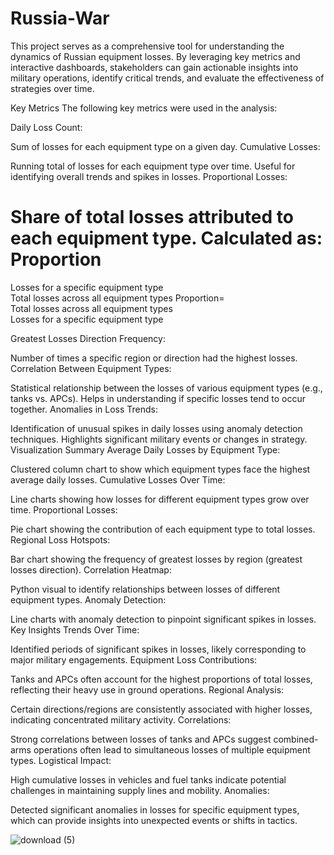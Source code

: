 # Russia-War
This project serves as a comprehensive tool for understanding the dynamics of Russian equipment losses. By leveraging key metrics and interactive dashboards, stakeholders can gain actionable insights into military operations, identify critical trends, and evaluate the effectiveness of strategies over time.


Key Metrics
The following key metrics were used in the analysis:

Daily Loss Count:

Sum of losses for each equipment type on a given day.
Cumulative Losses:

Running total of losses for each equipment type over time.
Useful for identifying overall trends and spikes in losses.
Proportional Losses:

Share of total losses attributed to each equipment type.
Calculated as:
Proportion
=
Losses for a specific equipment type
Total losses across all equipment types
Proportion= 
Total losses across all equipment types
Losses for a specific equipment type
​
 
Greatest Losses Direction Frequency:

Number of times a specific region or direction had the highest losses.
Correlation Between Equipment Types:

Statistical relationship between the losses of various equipment types (e.g., tanks vs. APCs).
Helps in understanding if specific losses tend to occur together.
Anomalies in Loss Trends:

Identification of unusual spikes in daily losses using anomaly detection techniques.
Highlights significant military events or changes in strategy.
Visualization Summary
Average Daily Losses by Equipment Type:

Clustered column chart to show which equipment types face the highest average daily losses.
Cumulative Losses Over Time:

Line charts showing how losses for different equipment types grow over time.
Proportional Losses:

Pie chart showing the contribution of each equipment type to total losses.
Regional Loss Hotspots:

Bar chart showing the frequency of greatest losses by region (greatest losses direction).
Correlation Heatmap:

Python visual to identify relationships between losses of different equipment types.
Anomaly Detection:

Line charts with anomaly detection to pinpoint significant spikes in losses.
Key Insights
Trends Over Time:

Identified periods of significant spikes in losses, likely corresponding to major military engagements.
Equipment Loss Contributions:

Tanks and APCs often account for the highest proportions of total losses, reflecting their heavy use in ground operations.
Regional Analysis:

Certain directions/regions are consistently associated with higher losses, indicating concentrated military activity.
Correlations:

Strong correlations between losses of tanks and APCs suggest combined-arms operations often lead to simultaneous losses of multiple equipment types.
Logistical Impact:

High cumulative losses in vehicles and fuel tanks indicate potential challenges in maintaining supply lines and mobility.
Anomalies:

Detected significant anomalies in losses for specific equipment types, which can provide insights into unexpected events or shifts in tactics.



![download (5)](https://github.com/user-attachments/assets/20052816-7c86-41bd-bc18-a15a4cc342ab)

